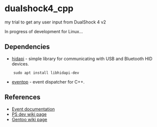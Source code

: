 # dualshock4_cpp
my trial to get any user input from DualShock 4 v2


In progress of development for Linux...

## Dependencies
- [hidapi](https://github.com/libusb/hidapi) - simple library for communicating with USB and Bluetooth HID devices.
```
    sudo apt install libhidapi-dev
```
- [eventpp](https://github.com/wqking/eventpp) - event dispatcher for C++.

## References

- [Event documentation](https://www.psdevwiki.com/ps4/DS4-USB)
- [PS dev wiki page](https://www.psdevwiki.com/ps4/DualShock_4)
- [Gentoo wiki page](https://wiki.gentoo.org/wiki/Sony_DualShock)